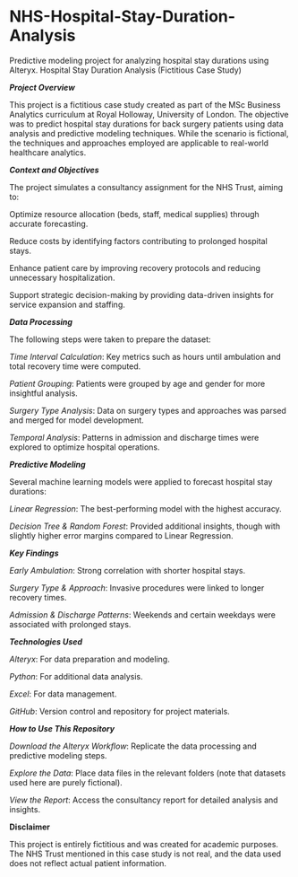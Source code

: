 # NHS-Hospital-Stay-Duration-Analysis
Predictive modeling project for analyzing hospital stay durations using Alteryx.
Hospital Stay Duration Analysis (Fictitious Case Study)

**_**Project Overview**_**

This project is a fictitious case study created as part of the MSc Business Analytics curriculum at Royal Holloway, University of London. The objective was to predict hospital stay durations for back surgery patients using data analysis and predictive modeling techniques. While the scenario is fictional, the techniques and approaches employed are applicable to real-world healthcare analytics.

_**Context and Objectives**_

The project simulates a consultancy assignment for the NHS Trust, aiming to:

Optimize resource allocation (beds, staff, medical supplies) through accurate forecasting.

Reduce costs by identifying factors contributing to prolonged hospital stays.

Enhance patient care by improving recovery protocols and reducing unnecessary hospitalization.

Support strategic decision-making by providing data-driven insights for service expansion and staffing.

_**Data Processing**_

The following steps were taken to prepare the dataset:

_Time Interval Calculation_: Key metrics such as hours until ambulation and total recovery time were computed.

_Patient Grouping_: Patients were grouped by age and gender for more insightful analysis.

_Surgery Type Analysis_: Data on surgery types and approaches was parsed and merged for model development.

_Temporal Analysis_: Patterns in admission and discharge times were explored to optimize hospital operations.


_**Predictive Modeling**_

Several machine learning models were applied to forecast hospital stay durations:

_Linear Regression_: The best-performing model with the highest accuracy.

_Decision Tree & Random Forest_: Provided additional insights, though with slightly higher error margins compared to Linear Regression.


_**Key Findings**_

_Early Ambulation_: Strong correlation with shorter hospital stays.

_Surgery Type & Approach_: Invasive procedures were linked to longer recovery times.

_Admission & Discharge Patterns_: Weekends and certain weekdays were associated with prolonged stays.


_**Technologies Used**_

_Alteryx_: For data preparation and modeling.

_Python_: For additional data analysis.

_Excel_: For data management.

_GitHub_: Version control and repository for project materials.


_**How to Use This Repository**_

_Download the Alteryx Workflow_: Replicate the data processing and predictive modeling steps.

_Explore the Data_: Place data files in the relevant folders (note that datasets used here are purely fictional).

_View the Report_: Access the consultancy report for detailed analysis and insights.


**Disclaimer**

This project is entirely fictitious and was created for academic purposes. The NHS Trust mentioned in this case study is not real, and the data used does not reflect actual patient information.

